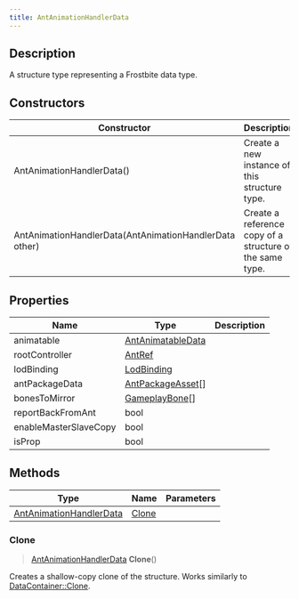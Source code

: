```yaml
---
title: AntAnimationHandlerData
---
```

## Description

A structure type representing a Frostbite data type.

## Constructors

| Constructor                                            | Description                                              |
| ------------------------------------------------------ | -------------------------------------------------------- |
| AntAnimationHandlerData()                              | Create a new instance of this structure type.            |
| AntAnimationHandlerData(AntAnimationHandlerData other) | Create a reference copy of a structure of the same type. |

## Properties

| Name                  | Type                                   | Description |
| --------------------- | -------------------------------------- | ----------- |
| animatable            | [AntAnimatableData](AntAnimatableData) |             |
| rootController        | [AntRef](AntRef)                       |             |
| lodBinding            | [LodBinding](LodBinding)               |             |
| antPackageData        | [AntPackageAsset](AntPackageAsset)\[\] |             |
| bonesToMirror         | [GameplayBone](GameplayBone)\[\]       |             |
| reportBackFromAnt     | bool                                   |             |
| enableMasterSlaveCopy | bool                                   |             |
| isProp                | bool                                   |             |

## Methods

| Type                                               | Name            | Parameters |
| -------------------------------------------------- | --------------- | ---------- |
| [AntAnimationHandlerData](AntAnimationHandlerData) | [Clone](#clone) |            |

### Clone

> [AntAnimationHandlerData](AntAnimationHandlerData) **Clone**()

Creates a shallow-copy clone of the structure. Works similarly to [DataContainer::Clone](/vext/ref/shared/class/datacontainer#clone).
